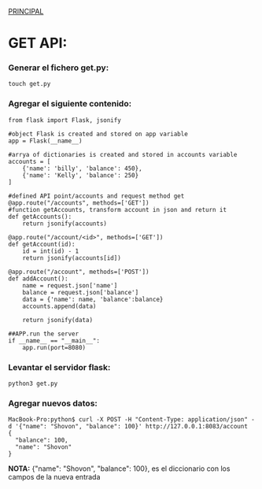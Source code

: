 [PRINCIPAL](README_PyRest.md) 

# GET API:

### Generar el fichero get.py:
    touch get.py
 
### Agregar el siguiente contenido: 
    from flask import Flask, jsonify
    
    #object Flask is created and stored on app variable
    app = Flask(__name__)
    
    #arrya of dictionaries is created and stored in accounts variable
    accounts = [
        {'name': 'billy', 'balance': 450},
        {'name': 'Kelly', 'balance': 250}
    ]
    
    #defined API point/accounts and request method get
    @app.route("/accounts", methods=['GET'])
    #function getAccounts, transform account in json and return it
    def getAccounts():
        return jsonify(accounts)
    
    @app.route("/account/<id>", methods=['GET'])
    def getAccount(id):
        id = int(id) - 1
        return jsonify(accounts[id])
        
    @app.route("/account", methods=['POST'])
    def addAccount():
        name = request.json['name']
        balance = request.json['balance']
        data = {'name': name, 'balance':balance}
        accounts.append(data)
        
        return jsonify(data)
            
    ##APP.run the server
    if __name__ == "__main__":
        app.run(port=8080)
        
### Levantar el servidor flask:
    python3 get.py
    
### Agregar nuevos datos:
    MacBook-Pro:python$ curl -X POST -H "Content-Type: application/json" -d '{"name": "Shovon", "balance": 100}' http://127.0.0.1:8083/account
    {
      "balance": 100, 
      "name": "Shovon"
    }

**NOTA:** {"name": "Shovon", "balance": 100},  es el diccionario con los campos de la nueva entrada